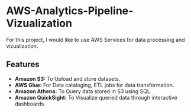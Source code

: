 # AWS-Analytics-Pipeline-Vizualization
For this project, I would like to use AWS Services for data processing and vizualization.

## Features

- **Amazon S3:** To Upload and store datasets.
- **AWS Glue:** For Data cataloging, ETL jobs for data transformation.
- **Amazon Athena:** To Query data stored in S3 using SQL.
- **Amazon QuickSight:** To Visualize queried data through interactive dashboards.
